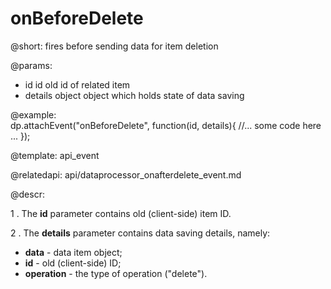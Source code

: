 onBeforeDelete
=============

@short: fires before sending data for item deletion

@params:
- id		id		old id of related item
- details	object	object which holds state of data saving

@example: 	
dp.attachEvent("onBeforeDelete", function(id, details){
    //... some code here ... 
});

@template:	api_event

@relatedapi: api/dataprocessor_onafterdelete_event.md


@descr:

1 . The **id** parameter contains old (client-side) item ID.

2 . The **details** parameter contains data saving details, namely: 

- **data** - data item object;
- **id** - old (client-side) ID;
- **operation** - the type of operation ("delete").